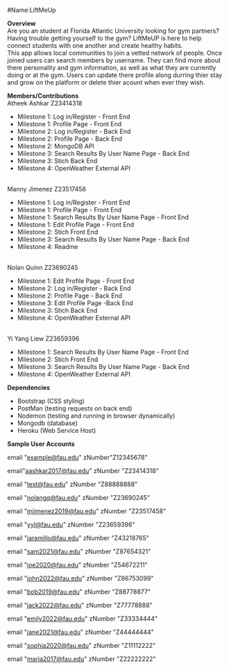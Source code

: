 #Name:LiftMeUp

<B>Overview</B>
<br>Are you an student at Florida Atlantic University looking for gym partners? Having trouble getting yourself to the gym? LiftMeUP is here to help connect students with one another and create healthy habits.
<br>This app allows local communities to join a vetted network of people. Once joined users can search members by username. They can find more about there personality and gym information, as well as what they are currently doing or at the gym. Users can update there profile along durring thier stay and grow on the platform or delete thier acount when ever they wish.

<b>Members/Contributions</b>
<br> Atheek Ashkar Z23414318
 <ul>
  <li>Milestone 1: Log in/Register - Front End</li>
  <li>Milestone 1: Profile Page - Front End</li>
  <li>Milestone 2: Log in/Register - Back End</li>
  <li>Milestone 2: Profile Page - Back End</li>
  <li>Milestone 2: MongoDB API</li>
  <li>Milestone 3: Search Results By User Name Page - Back End</li>
  <li>Milestone 3: Stich Back End</li>
  <li>Milestone 4: OpenWeather External API</li>
</ul> 
<br> Manny Jimenez Z23517458
 <ul>
  <li>Milestone 1: Log in/Register - Front End</li>
  <li>Milestone 1: Profile Page - Front End</li>
  <li>Milestone 1: Search Results By User Name Page - Front End</li>
  <li>Milestone 1: Edit Profile Page - Front End</li>
  <li>Milestone 2: Stich Front End</li>
  <li>Milestone 3: Search Results By User Name Page - Back End</li>
  <li>Milestone 4: Readme</li>
</ul> 
<br> Nolan Quinn Z23690245
 <ul>
  <li>Milestone 1: Edit Profile Page - Front End</li>
  <li>Milestone 2: Log in/Register - Back End</li>
  <li>Milestone 2: Profile Page - Back End</li>
  <li>Milestone 3: Edit Profile Page -Back End</li>
  <li>Milestone 3: Stich Back End</li>
  <li>Milestone 4: OpenWeather External API</li>
</ul> 
<br> Yi Yang Liew Z23659396
 <ul>
  <li>Milestone 1: Search Results By User Name Page - Front End</li>
  <li>Milestone 2: Stich Front End</li>
  <li>Milestone 3: Search Results By User Name Page - Back End</li>
  <li>Milestone 4: OpenWeather External API</li>
</ul> 

<B>Dependencies</B>
 <ul>
  <li>Bootstrap (CSS styling)</li>
  <li>PostMan (testing requests on back end)</li>
  <li>Nodemon (testing and running in browser dynamically)</li>
  <li>Mongodb (database)</li>
  <li>Heroku (Web Service Host)</li>
</ul> 

<B>Sample User Accounts</B>

email "example@fau.edu"
zNumber"Z12345678"

email"aashkar2017@fau.edu"
zNumber "Z23414318"

email "test@fau.edu"
zNumber "Z88888888"

email "nolangq@fau.edu"
zNumber "Z23690245"

email "mjimenez2019@fau.edu"
zNumber "Z23517458"

email "yyl@fau.edu"
zNumber "Z23659396"

email "jaramillo@fau.edu"
zNumber "Z43218765"

email "sam2021@fau.edu"
zNumber "Z87654321"

email "joe2020@fau.edu"
zNumber "Z54672211"

email "john2022@fau.edu"
zNumber "Z86753099"

email "bob2019@fau.edu"
zNumber "Z88778877"

email "jack2022@fau.edu"
zNumber "Z77778888"

email "emily2022@fau.edu"
zNumber "Z33334444"

email "jane2021@fau.edu"
zNumber "Z44444444"

email "sophia2020@fau.edu"
zNumber "Z11112222"

email "maria2017@fau.edu"
zNumber "Z22222222"
